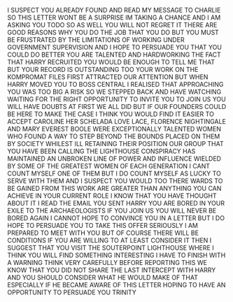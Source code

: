 I SUSPECT YOU ALREADY FOUND AND READ MY MESSAGE TO CHARLIE SO THIS LETTER WONT BE A SURPRISE IM TAKING A CHANCE AND I AM ASKING YOU TODO SO AS WELL YOU WILL NOT REGRET IT THERE ARE 
GOOD REASONS WHY YOU DO THE JOB THAT YOU DO BUT YOU MUST BE FRUSTRATED BY THE LIMITATIONS OF WORKING UNDER GOVERNMENT SUPERVISION AND I HOPE TO PERSUADE YOU THAT YOU COULD DO BETTER 
YOU ARE TALENTED AND HARDWORKING THE FACT THAT HARRY RECRUITED YOU WOULD BE ENOUGH TO TELL ME THAT BUT YOUR RECORD IS OUTSTANDING TOO YOUR WORK ON THE KOMPROMAT FILES FIRST ATTRACTED 
OUR ATTENTION BUT WHEN HARRY MOVED YOU TO BOSS CENTRAL I REALISED THAT APPROACHING YOU WAS TOO BIG A RISK SO WE STEPPED BACK AND HAVE WATCHING WAITING FOR THE RIGHT OPPORTUNITY TO 
INVITE YOU TO JOIN US YOU WILL HAVE DOUBTS AT FIRST WE ALL DID BUT IF OUR FOUNDERS COULD BE HERE TO MAKE THE CASE I THINK YOU WOULD FIND IT EASIER TO ACCEPT CAROLINE HER SCHELADA 
LOVE LACE, FLORENCE NIGHTINGALE AND MARY EVEREST BOOLE WERE EXCEPTIONALLY TALENTED WOMEN WHO FOUND A WAY TO STEP BEYOND THE BOUNDS PLACED ON THEM BY SOCIETY WHILEST ILL RETAINING 
THEIR POSITION OUR GROUP THAT YOU HAVE BEEN CALLING THE LIGHTHOUSE CONSPIRACY HAS MAINTAINED AN UNBROKEN LINE OF POWER AND INFLUENCE WIELDED BY SOME OF THE GREATEST WOMEN OF EACH 
GENERATION I CANT COUNT MYSELF ONE OF THEM BUT I DO COUNT MYSELF AS LUCKY TO SERVE WITH THEM AND I SUSPECT YOU WOULD TOO THERE WARDS TO BE GAINED FROM THIS WORK ARE GREATER THAN 
ANYTHING YOU CAN ACHIEVE IN YOUR CURRENT ROLE I KNOW THAT YOU HAVE THOUGHT ABOUT IT I READ THE EMAIL YOU SENT HARRY YOU ARE BORED IN YOUR EXILE TO THE ARCHAEOLOGISTS IF YOU JOIN US 
YOU WILL NEVER BE BORED AGAIN I CANNOT HOPE TO CONVINCE YOU IN A LETTER BUT I DO HOPE TO PERSUADE YOU TO TAKE THIS OFFER SERIOUSLY I AM PREPARED TO MEET WITH YOU BUT OF COURSE THERE 
WILL BE CONDITIONS IF YOU ARE WILLING TO AT LEAST CONSIDER IT THEN I SUGGEST THAT YOU VISIT THE SOUTERPOINT LIGHTHOUSE WHERE I THINK YOU WILL FIND SOMETHING INTERESTING I HAVE TO 
FINISH WITH A WARNING THINK VERY CAREFULLY BEFORE REPORTING THIS WE KNOW THAT YOU DID NOT SHARE THE LAST INTERCEPT WITH HARRY AND YOU SHOULD CONSIDER WHAT HE WOULD MAKE OF THAT 
ESPECIALLY IF HE BECAME AWARE OF THIS LETTER HOPING TO HAVE AN OPPORTUNITY TO PERSUADE YOU TRINITY 
